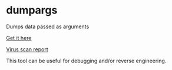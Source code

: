 # dumpargs
Dumps data passed as arguments

[Get it here](https://github.com/patrickpissurno/dumpargs/releases/download/1.0.0/DumpArgs.exe)

[Virus scan report](https://www.virustotal.com/gui/file-analysis/Mzg4ZWI3YjRjOTM0YmExYzhhNWU5OTcxOGMxMGJjN2Q6MTU4NjI3ODQ4OQ==/detection)

This tool can be useful for debugging and/or reverse engineering.
